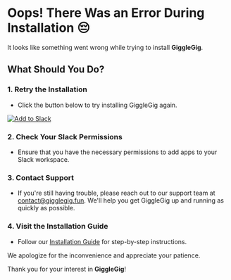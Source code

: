 # Oops! There Was an Error During Installation 😔

It looks like something went wrong while trying to install **GiggleGig**.

## What Should You Do?

### 1. Retry the Installation
- Click the button below to try installing GiggleGig again.

[![Add to Slack](https://platform.slack-edge.com/img/add_to_slack@2x.png)](https://slack.com/oauth/v2/authorize?client_id=7556274925062.7562825598499&scope=app_mentions:read,channels:history,channels:read,chat:write,commands,emoji:read,groups:history,groups:read,incoming-webhook,links:read,links:write,mpim:read,reactions:read,reactions:write,team:read,usergroups:read,users.profile:read,users:read,users:write&user_scope=)

### 2. Check Your Slack Permissions
- Ensure that you have the necessary permissions to add apps to your Slack workspace.

### 3. Contact Support
- If you're still having trouble, please reach out to our support team at [contact@gigglegig.fun](mailto:contact@gigglegig.fun). We'll help you get GiggleGig up and running as quickly as possible.

### 4. Visit the Installation Guide
- Follow our [Installation Guide](https://web.gigglegig.fun/install-guide) for step-by-step instructions.

We apologize for the inconvenience and appreciate your patience.

Thank you for your interest in **GiggleGig**!
